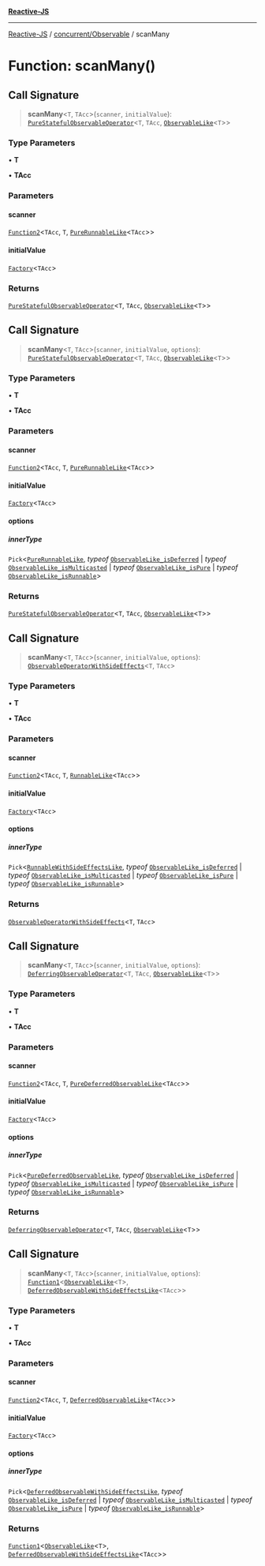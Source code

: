 [**Reactive-JS**](../../../README.md)

***

[Reactive-JS](../../../README.md) / [concurrent/Observable](../README.md) / scanMany

# Function: scanMany()

## Call Signature

> **scanMany**\<`T`, `TAcc`\>(`scanner`, `initialValue`): [`PureStatefulObservableOperator`](../type-aliases/PureStatefulObservableOperator.md)\<`T`, `TAcc`, [`ObservableLike`](../../interfaces/ObservableLike.md)\<`T`\>\>

### Type Parameters

• **T**

• **TAcc**

### Parameters

#### scanner

[`Function2`](../../../functions/type-aliases/Function2.md)\<`TAcc`, `T`, [`PureRunnableLike`](../../interfaces/PureRunnableLike.md)\<`TAcc`\>\>

#### initialValue

[`Factory`](../../../functions/type-aliases/Factory.md)\<`TAcc`\>

### Returns

[`PureStatefulObservableOperator`](../type-aliases/PureStatefulObservableOperator.md)\<`T`, `TAcc`, [`ObservableLike`](../../interfaces/ObservableLike.md)\<`T`\>\>

## Call Signature

> **scanMany**\<`T`, `TAcc`\>(`scanner`, `initialValue`, `options`): [`PureStatefulObservableOperator`](../type-aliases/PureStatefulObservableOperator.md)\<`T`, `TAcc`, [`ObservableLike`](../../interfaces/ObservableLike.md)\<`T`\>\>

### Type Parameters

• **T**

• **TAcc**

### Parameters

#### scanner

[`Function2`](../../../functions/type-aliases/Function2.md)\<`TAcc`, `T`, [`PureRunnableLike`](../../interfaces/PureRunnableLike.md)\<`TAcc`\>\>

#### initialValue

[`Factory`](../../../functions/type-aliases/Factory.md)\<`TAcc`\>

#### options

##### innerType

`Pick`\<[`PureRunnableLike`](../../interfaces/PureRunnableLike.md), *typeof* [`ObservableLike_isDeferred`](../../variables/ObservableLike_isDeferred.md) \| *typeof* [`ObservableLike_isMulticasted`](../../variables/ObservableLike_isMulticasted.md) \| *typeof* [`ObservableLike_isPure`](../../variables/ObservableLike_isPure.md) \| *typeof* [`ObservableLike_isRunnable`](../../variables/ObservableLike_isRunnable.md)\>

### Returns

[`PureStatefulObservableOperator`](../type-aliases/PureStatefulObservableOperator.md)\<`T`, `TAcc`, [`ObservableLike`](../../interfaces/ObservableLike.md)\<`T`\>\>

## Call Signature

> **scanMany**\<`T`, `TAcc`\>(`scanner`, `initialValue`, `options`): [`ObservableOperatorWithSideEffects`](../type-aliases/ObservableOperatorWithSideEffects.md)\<`T`, `TAcc`\>

### Type Parameters

• **T**

• **TAcc**

### Parameters

#### scanner

[`Function2`](../../../functions/type-aliases/Function2.md)\<`TAcc`, `T`, [`RunnableLike`](../../interfaces/RunnableLike.md)\<`TAcc`\>\>

#### initialValue

[`Factory`](../../../functions/type-aliases/Factory.md)\<`TAcc`\>

#### options

##### innerType

`Pick`\<[`RunnableWithSideEffectsLike`](../../interfaces/RunnableWithSideEffectsLike.md), *typeof* [`ObservableLike_isDeferred`](../../variables/ObservableLike_isDeferred.md) \| *typeof* [`ObservableLike_isMulticasted`](../../variables/ObservableLike_isMulticasted.md) \| *typeof* [`ObservableLike_isPure`](../../variables/ObservableLike_isPure.md) \| *typeof* [`ObservableLike_isRunnable`](../../variables/ObservableLike_isRunnable.md)\>

### Returns

[`ObservableOperatorWithSideEffects`](../type-aliases/ObservableOperatorWithSideEffects.md)\<`T`, `TAcc`\>

## Call Signature

> **scanMany**\<`T`, `TAcc`\>(`scanner`, `initialValue`, `options`): [`DeferringObservableOperator`](../type-aliases/DeferringObservableOperator.md)\<`T`, `TAcc`, [`ObservableLike`](../../interfaces/ObservableLike.md)\<`T`\>\>

### Type Parameters

• **T**

• **TAcc**

### Parameters

#### scanner

[`Function2`](../../../functions/type-aliases/Function2.md)\<`TAcc`, `T`, [`PureDeferredObservableLike`](../../interfaces/PureDeferredObservableLike.md)\<`TAcc`\>\>

#### initialValue

[`Factory`](../../../functions/type-aliases/Factory.md)\<`TAcc`\>

#### options

##### innerType

`Pick`\<[`PureDeferredObservableLike`](../../interfaces/PureDeferredObservableLike.md), *typeof* [`ObservableLike_isDeferred`](../../variables/ObservableLike_isDeferred.md) \| *typeof* [`ObservableLike_isMulticasted`](../../variables/ObservableLike_isMulticasted.md) \| *typeof* [`ObservableLike_isPure`](../../variables/ObservableLike_isPure.md) \| *typeof* [`ObservableLike_isRunnable`](../../variables/ObservableLike_isRunnable.md)\>

### Returns

[`DeferringObservableOperator`](../type-aliases/DeferringObservableOperator.md)\<`T`, `TAcc`, [`ObservableLike`](../../interfaces/ObservableLike.md)\<`T`\>\>

## Call Signature

> **scanMany**\<`T`, `TAcc`\>(`scanner`, `initialValue`, `options`): [`Function1`](../../../functions/type-aliases/Function1.md)\<[`ObservableLike`](../../interfaces/ObservableLike.md)\<`T`\>, [`DeferredObservableWithSideEffectsLike`](../../interfaces/DeferredObservableWithSideEffectsLike.md)\<`TAcc`\>\>

### Type Parameters

• **T**

• **TAcc**

### Parameters

#### scanner

[`Function2`](../../../functions/type-aliases/Function2.md)\<`TAcc`, `T`, [`DeferredObservableLike`](../../interfaces/DeferredObservableLike.md)\<`TAcc`\>\>

#### initialValue

[`Factory`](../../../functions/type-aliases/Factory.md)\<`TAcc`\>

#### options

##### innerType

`Pick`\<[`DeferredObservableWithSideEffectsLike`](../../interfaces/DeferredObservableWithSideEffectsLike.md), *typeof* [`ObservableLike_isDeferred`](../../variables/ObservableLike_isDeferred.md) \| *typeof* [`ObservableLike_isMulticasted`](../../variables/ObservableLike_isMulticasted.md) \| *typeof* [`ObservableLike_isPure`](../../variables/ObservableLike_isPure.md) \| *typeof* [`ObservableLike_isRunnable`](../../variables/ObservableLike_isRunnable.md)\>

### Returns

[`Function1`](../../../functions/type-aliases/Function1.md)\<[`ObservableLike`](../../interfaces/ObservableLike.md)\<`T`\>, [`DeferredObservableWithSideEffectsLike`](../../interfaces/DeferredObservableWithSideEffectsLike.md)\<`TAcc`\>\>
